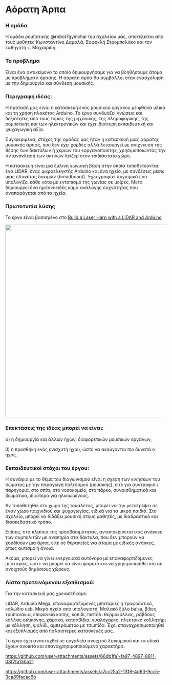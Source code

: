 # Αόρατη Άρπα

### Η ομάδα 
Η ομάδα ρομποτικής @robot7gymchai του σχολείου μας, αποτελείται από τους μαθητές Κωνσταντίνα Δαμαλά, Σοφοκλή Στρομπολάκο και τον καθηγητή κ. Μαχαιρίδη.

### Το πρόβλημα
Είναι ένα αντικείμενο το οποίο δημιουργήσαμε για να βοηθήσουμε άτομα με προβλήματα όρασης. Η αόρατη άρπα θα συμβάλλει στην ενασχόληση με την δημιουργία και σύνθεση μουσικής.

### Περιγραφή ιδέας:
  
Η πρότασή μας είναι η κατασκευή ενός μουσικού οργάνου με φθηνά υλικά και τη χρήση πλακέτας Arduino. Το έργο συνδυάζει γνώσεις και δεξιότητες από τους τομείς της μηχανικής, της πληροφορικής, της ρομποτικής και των ηλεκτρονικών και έχει ιδιαίτερη εκπαιδευτική και ψυχαγωγική αξία.

Συγκεκριμένα, στόχος της ομάδας μας ήταν η κατασκευή μιας αόρατης μουσικής άρπας, που δεν έχει χορδές αλλά λειτουργεί με ανίχνευση της θέσης των δακτύλων ή χεριών του «οργανοπαίκτη», χρησιμοποιώντας την αντανάκλαση των ακτινών λέιζερ στον τριδιάστατο χώρο.

Η κατασκευή είναι μια ξύλινη γωνιακή βάση στην οποία τοποθετούνται: ένα LIDAR, ένας μικροελεγκτής Arduino και ένα ηχείο, με συνδέσεις μέσω μιας πλακέτας δοκιμών (breadboard). Έχει γραφτεί λογισμικό που υπολογίζει κάθε νότα με εντοπισμό της γωνίας σε μοίρες. Μετά δημιουργεί ένα ημιτονοειδές κύμα ανάλογης συχνότητας που αναπαράγεται από τα ηχεία.

### Πρωτοτυπία λύσης
Το έργο είναι βασισμένο στο [Build a Laser Harp with a LIDAR and Arduino](https://www.hackster.io/michalin70/build-a-laser-harp-with-a-lidar-and-arduino-a35cdc)

<img src="https://github.com/user-attachments/assets/311c8e1c-f412-41a1-999b-d8a82053198f" width="600" />

### Επεκτάσεις της ιδέας μπορεί να είναι:

α) η δημιουργία και άλλων ήχων, διαφορετικών μουσικών οργάνων,

β) η προσθήκη ενός ενισχυτή ήχου, ώστε να ακούγονται πιο δυνατά ο ήχος.

### Eκπαιδευτικοί στόχοι του έργου: 
Η συνάφια με το θέμα του διαγωνισμού είναι η σχέση των κινήσεων του σώματος με την παραγωγή πολιτισμού (μουσικής), είτε για συντροφιά / παρηγοριά, στο σπίτι, στο νοσοκομείο, στο πάρκο, συναισθηματικά και βιωματικά, ιδιαίτερα για ηλικιωμένους.

Αν τοποθετηθεί στο χώρο της τουαλέτας, μπορεί να την μετατρέψει σε έναν χώρο παιχνιδιού και ψυχαγωγίας, ειδικά για τα μικρά παιδιά.
Στο σχολείο, μπορεί να διδάξει μουσική στους μαθητές, με διαδραστικό και διασκεδαστικό τρόπο.

Επίσης, στα πλαίσια της προσβασιμότητας, ανταποκρίνεται στις ανάγκες των συμπολιτών με αναπηρία στα δάκτυλα, που δεν μπορούν να χορδίσουν μια άρπα, είτε σε θεραπείες για άτομα με ειδικές ανάγκες, όπως αυτισμό ή άνοια.

Ακόμα, μπορεί να γίνει ενεργειακά αυτόνομο με επαναφορτιζόμενες μπαταρίες, ώστε να μπορεί να είναι φορητό και να χρησιμοποιηθεί και σε ανοιχτούς δημόσιους χώρους. 

### Λίστα προτεινόμενου εξοπλισμού:
Για την κατασκευή μας χρειαστήκαμε:

LiDAR, Arduino Mega, επαναφορτιζόμενες μπαταρίες ή τροφοδοτικό, καλώδιο usb, Μικρά ηχεία από υπολογιστή, Μαλακό ξύλο balsa, βίδες, τρυπανάκια, επιφάνεια κοπής, κοπίδι, πιστόλι θερμοκόλλας, ράβδους κόλλας σιλικόνης, χάρακα, κατσαβίδια, γυαλόχαρτο, ηλεκτρικό κολλητήρι με κόλληση, ψαλίδι, αμπερόμετρο με τσιμπίδα.
Έχει επαναχρησιμοποιηθεί και εξοπλισμός από παλαιότερες κατασκευές μας. 

Το έργο έχει αναπτυχθεί σε εργαλεία ανοιχτού λογισμικού και τα υλικά έχουν ανοικτό και επαναχρησιμοποιούμενο χαρακτήρα.

https://github.com/user-attachments/assets/66db1fa1-fa97-4897-8811-03f7fa130a21

https://github.com/user-attachments/assets/a7cc25a2-1318-4d63-9cc5-3ca89facac6b
